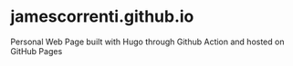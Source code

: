 # jamescorrenti.github.io
Personal Web Page built with Hugo through Github Action and hosted on GitHub Pages
